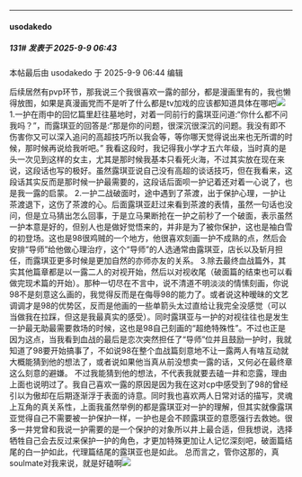 ﻿
*****

####  usodakedo  
##### 131#       发表于 2025-9-9 06:43

 本帖最后由 usodakedo 于 2025-9-9 06:44 编辑 

后续居然有pvp环节，那我说三个我很喜欢一露的部分，都是漫画里有的，我也懒得放图，如果是真漫画党而不是听了什么都是tv加戏的应该都知道具体在哪吧<img src="https://static.stage1st.com/image/smiley/face2017/067.png" referrerpolicy="no-referrer">
1.一护在雨中的回忆篇里赶往墓地时，对着一同前行的露琪亚问道:“你什么都不问我吗？”，而露琪亚的回答是:“那是你的问题，很深沉很深沉的问题。我没有即不伤害你又可以深入追问的高超技巧所以我会等，等你哪天觉得说出来也无所谓的时候，那时候再说给我听吧。”
我看这段时，我记得我小学才五六年级，当时真的是头一次见到这样的女主，尤其是那时候我基本只看死火海，不过其实放在现在来说，这段话也写的极好。虽然露琪亚说自己没有高超的谈话技巧，但在我看来，这段话其实反而是那时候一护最需要的，这段话后面呗一护记着还对着一心说了，也是我一露的启蒙。
2.一护二战破面时，途中遇到了茶渡，出于保护心理，一护让茶渡退下，这伤了茶渡的心。后面露琪亚赶过来看到茶渡的表情，虽然一句话也没问，但是立马猜出怎么回事，于是立马果断抢在一护之前秒了一个破面，表示虽然一护本意是好的，但别人也是做好觉悟来的，并非是为了被你保护，这也是袖白雪的初登场。这也是98很鸡贼的一个地方，他很喜欢刻画一护不成熟的点，然后会安排“导师”给他做心理治疗，这个“导师”的人选通常由露琪亚，店长以及斩月担任，而露琪亚更多时候是更加自然的亦师亦友的关系。
3.除去最终血战篇外，其实其他篇章都是以一露二人的对视开始，然后以对视收尾（破面篇的结束也可以看做完现术篇的开始）。那种一切尽在不言中，说不清道不明淡淡的情愫刻画，你说98不是刻意这么画的，我觉得反而是在侮辱98的能力了。或者说这种暧昧的文艺调调才是98的优势区，反而是他画的一些单箭头太过直给让我完全没感觉（可以当做我在拉踩，但这是我最真实的感受）。同时露琪亚与一护的对视往往也是发生一护最无助最需要救场的时候，这也是98自己刻画的“超绝特殊性”。不过也正是因为这点，当我看到血战的最后是恋次突然担任了“导师”位并且鼓励一护时，我就知道了98要开始搞事了，不如说98在整个血战篇刻意地不让一露两人有啥互动就大概能猜到他的想法了，或者说如果他当真从前没想卖一露的话，又何必在最终章这么刻意的避嫌。
不过我能猜到他的想法，不代表我就要去磕一井和恋露，理由上面也说明过了。我自己喜欢一露的原因是因为我在这对cp中感受到了98的曾经引以为傲却在后期逐渐浮于表面的诗意。同时我也喜欢两人日常对话的描写，灵魂上互角的真关系性，上面我虽然举例的都是露琪亚对一护的理解，但其实就像露琪亚觉得自己不需要被一护保护一样，一护也是会不顾露琪亚的意愿强行去救她。很多一井党曾和我说一护需要的是一个保护的对象所以井上最合适，但我想说，选择牺牲自己会去反过来保护一护的角色，才更加特殊更加让人记忆深刻吧，破面篇结尾的白一护如此，代理篇结尾的露琪亚也是如此。
总而言之，管你这那的，真soulmate对我来说，就是好磕啊<img src="https://static.stage1st.com/image/smiley/face2017/067.png" referrerpolicy="no-referrer">

